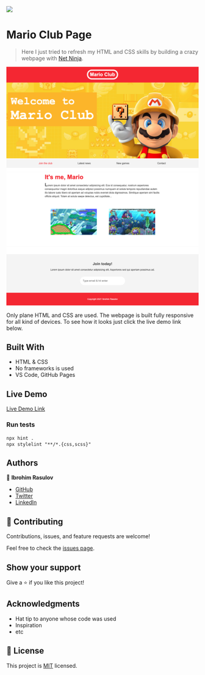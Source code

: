 ![](https://img.shields.io/badge/Microverse-blueviolet)

# Mario Club Page

> Here I just tried to refresh my HTML and CSS skills by building a crazy webpage with [Net Ninja](https://www.youtube.com/c/TheNetNinja).

![screenshot](img/screenshot_desktop_1.png)
![screenshot](img/screenshot_desktop_2.png)
![screenshot](img/screenshot_desktop_3.png)

Only plane HTML and CSS are used. The webpage is built fully responsive for all kind of devices. To see how it looks just click the live demo link below.

## Built With

- HTML & CSS
- No frameworks is used
- VS Code, GitHub Pages

## Live Demo

[Live Demo Link](https://ibrohimrasulov.github.io/HTML-CSS-Crash-Course/)

### Run tests
```
npx hint .
npx stylelint "**/*.{css,scss}"
```

## Authors

👤 **Ibrohim Rasulov**

- [GitHub](https://github.com/IbrohimRasulov)
- [Twitter](https://twitter.com/IbrohimRasu1ov)
- [LinkedIn](https://www.linkedin.com/in/ibrohim-rasulov-a88352209/)

## 🤝 Contributing

Contributions, issues, and feature requests are welcome!

Feel free to check the [issues page](../../issues/).

## Show your support

Give a ⭐️ if you like this project!

## Acknowledgments

- Hat tip to anyone whose code was used
- Inspiration
- etc

## 📝 License

This project is [MIT](./MIT.md) licensed.
